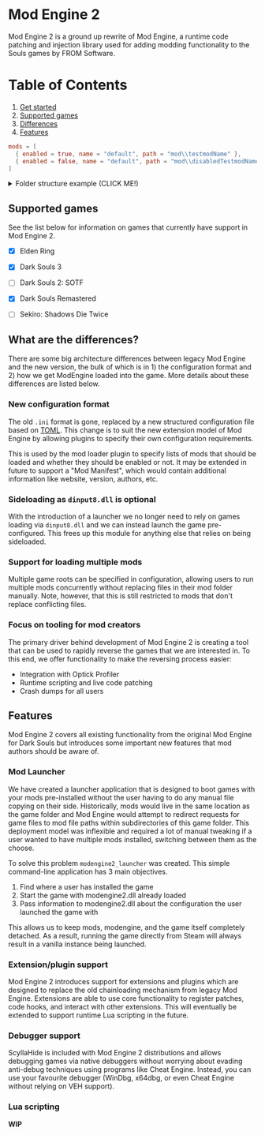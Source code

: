 # Mod Engine 2

Mod Engine 2 is a ground up rewrite of Mod Engine, a runtime code patching and injection library used for adding modding functionality to the Souls games by FROM Software.

# Table of Contents
1. [Get started](#get-started-guide)
2. [Supported games](#supported-games)
2. [Differences](#what-are-the-differences)
3. [Features](#features)



```toml
mods = [
  { enabled = true, name = "default", path = "mod\\testmodName" },
  { enabled = false, name = "default", path = "mod\\disabledTestmodName" },
]
```

<details>
  <summary>Folder structure example (CLICK ME!)</summary>

  ![folder exmaple image](docs/media/mod-engine-mod-folder-example.png)

</details>

## Supported games

See the list below for information on games that currently have support in Mod Engine 2.

- [x] Elden Ring
- [x] Dark Souls 3
- [ ] Dark Souls 2: SOTF
- [x] Dark Souls Remastered
- [ ] Sekiro: Shadows Die Twice



## What are the differences?

There are some big architecture differences between legacy Mod Engine and the new version, the bulk of which is in 1) the configuration format and 2) how we get ModEngine loaded into the game.
More details about these differences are listed below.

### New configuration format

The old `.ini` format is gone, replaced by a new structured configuration file based on [TOML](https://toml.io/en/).
This change is to suit the new extension model of Mod Engine by allowing plugins to specify their own configuration requirements.

This is used by the mod loader plugin to specify lists of mods that should be loaded and whether they should be enabled or not.
It may be extended in future to support a "Mod Manifest", which would contain additional information like website, version, authors, etc.

### Sideloading as `dinput8.dll` is optional

With the introduction of a launcher we no longer need to rely on games loading via `dinput8.dll` and we can instead launch the game pre-configured.
This frees up this module for anything else that relies on being sideloaded.

### Support for loading multiple mods

Multiple game roots can be specified in configuration, allowing users to run multiple mods concurrently without replacing files in their mod folder manually.
Note, however, that this is still restricted to mods that don't replace conflicting files.

### Focus on tooling for mod creators

The primary driver behind development of Mod Engine 2 is creating a tool that can be used to rapidly reverse the games that we are interested in.
To this end, we offer functionality to make the reversing process easier:

- Integration with Optick Profiler
- Runtime scripting and live code patching
- Crash dumps for all users

## Features

Mod Engine 2 covers all existing functionality from the original Mod Engine for Dark Souls but introduces some important new features that mod authors should be aware of. 

### Mod Launcher

We have created a launcher application that is designed to boot games with your mods pre-installed without the user having to do any manual file copying on their side.
Historically, mods would live in the same location as the game folder and Mod Engine would attempt to redirect requests for game files to mod file paths within subdirectories of this game folder.
This deployment model was inflexible and required a lot of manual tweaking if a user wanted to have multiple mods installed, switching between them as the choose.

To solve this problem `modengine2_launcher` was created.
This simple command-line application has 3 main objectives.

1. Find where a user has installed the game
2. Start the game with modengine2.dll already loaded
3. Pass information to modengine2.dll about the configuration the user launched the game with

This allows us to keep mods, modengine, and the game itself completely detached. 
As a result, running the game directly from Steam will always result in a vanilla instance being launched.

### Extension/plugin support

Mod Engine 2 introduces support for extensions and plugins which are designed to replace the old chainloading mechanism from legacy Mod Engine.
Extensions are able to use core functionality to register patches, code hooks, and interact with other extensions.
This will eventually be extended to support runtime Lua scripting in the future.

### Debugger support

ScyllaHide is included with Mod Engine 2 distributions and allows debugging games via native debuggers without worrying about evading anti-debug techniques using programs like Cheat Engine.
Instead, you can use your favourite debugger (WinDbg, x64dbg, or even Cheat Engine without relying on VEH support).

### Lua scripting

**WIP**
